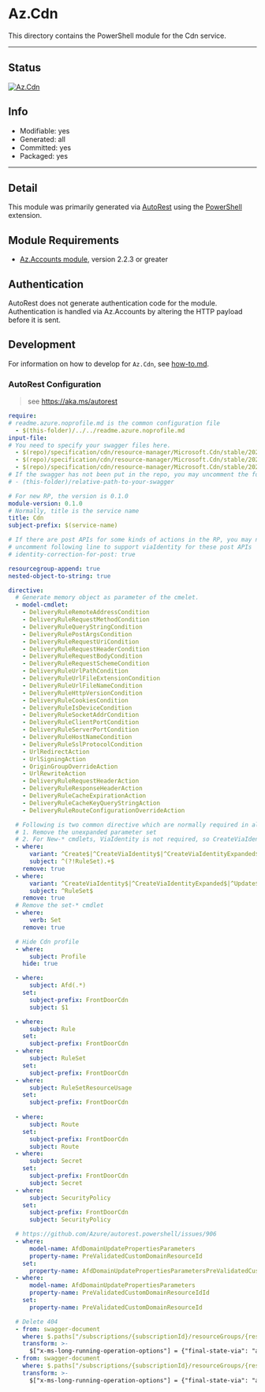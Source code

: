 <!-- region Generated -->
# Az.Cdn
This directory contains the PowerShell module for the Cdn service.

---
## Status
[![Az.Cdn](https://img.shields.io/powershellgallery/v/Az.Cdn.svg?style=flat-square&label=Az.Cdn "Az.Cdn")](https://www.powershellgallery.com/packages/Az.Cdn/)

## Info
- Modifiable: yes
- Generated: all
- Committed: yes
- Packaged: yes

---
## Detail
This module was primarily generated via [AutoRest](https://github.com/Azure/autorest) using the [PowerShell](https://github.com/Azure/autorest.powershell) extension.

## Module Requirements
- [Az.Accounts module](https://www.powershellgallery.com/packages/Az.Accounts/), version 2.2.3 or greater

## Authentication
AutoRest does not generate authentication code for the module. Authentication is handled via Az.Accounts by altering the HTTP payload before it is sent.

## Development
For information on how to develop for `Az.Cdn`, see [how-to.md](how-to.md).
<!-- endregion -->

### AutoRest Configuration
> see https://aka.ms/autorest

``` yaml
require:
# readme.azure.noprofile.md is the common configuration file
  - $(this-folder)/../../readme.azure.noprofile.md
input-file:
# You need to specify your swagger files here.
  - $(repo)/specification/cdn/resource-manager/Microsoft.Cdn/stable/2021-06-01/afdx.json
  - $(repo)/specification/cdn/resource-manager/Microsoft.Cdn/stable/2021-06-01/cdn.json
  - $(repo)/specification/cdn/resource-manager/Microsoft.Cdn/stable/2021-06-01/cdnwebapplicationfirewall.json
# If the swagger has not been put in the repo, you may uncomment the following line and refer to it locally
# - (this-folder)/relative-path-to-your-swagger 

# For new RP, the version is 0.1.0
module-version: 0.1.0
# Normally, title is the service name
title: Cdn
subject-prefix: $(service-name)

# If there are post APIs for some kinds of actions in the RP, you may need to 
# uncomment following line to support viaIdentity for these post APIs
# identity-correction-for-post: true

resourcegroup-append: true
nested-object-to-string: true

directive:
  # Generate memory object as parameter of the cmelet.
  - model-cmdlet:
    - DeliveryRuleRemoteAddressCondition
    - DeliveryRuleRequestMethodCondition
    - DeliveryRuleQueryStringCondition
    - DeliveryRulePostArgsCondition
    - DeliveryRuleRequestUriCondition
    - DeliveryRuleRequestHeaderCondition
    - DeliveryRuleRequestBodyCondition
    - DeliveryRuleRequestSchemeCondition
    - DeliveryRuleUrlPathCondition
    - DeliveryRuleUrlFileExtensionCondition
    - DeliveryRuleUrlFileNameCondition
    - DeliveryRuleHttpVersionCondition
    - DeliveryRuleCookiesCondition
    - DeliveryRuleIsDeviceCondition
    - DeliveryRuleSocketAddrCondition
    - DeliveryRuleClientPortCondition
    - DeliveryRuleServerPortCondition
    - DeliveryRuleHostNameCondition
    - DeliveryRuleSslProtocolCondition
    - UrlRedirectAction
    - UrlSigningAction
    - OriginGroupOverrideAction
    - UrlRewriteAction
    - DeliveryRuleRequestHeaderAction
    - DeliveryRuleResponseHeaderAction
    - DeliveryRuleCacheExpirationAction
    - DeliveryRuleCacheKeyQueryStringAction
    - DeliveryRuleRouteConfigurationOverrideAction

  # Following is two common directive which are normally required in all the RPs
  # 1. Remove the unexpanded parameter set
  # 2. For New-* cmdlets, ViaIdentity is not required, so CreateViaIdentityExpanded is removed as well
  - where:
      variant: ^Create$|^CreateViaIdentity$|^CreateViaIdentityExpanded$|^Update$|^UpdateViaIdentity$
      subject: ^(?!RuleSet).+$
    remove: true
  - where:
      variant: ^CreateViaIdentity$|^CreateViaIdentityExpanded$|^Update$|^UpdateViaIdentity$
      subject: ^RuleSet$
    remove: true
  # Remove the set-* cmdlet
  - where:
      verb: Set
    remove: true

  # Hide Cdn profile
  - where:
      subject: Profile
    hide: true

  - where:
      subject: Afd(.*)
    set:
      subject-prefix: FrontDoorCdn
      subject: $1

  - where:
      subject: Rule
    set:
      subject-prefix: FrontDoorCdn  
  - where:
      subject: RuleSet
    set:
      subject-prefix: FrontDoorCdn
  - where:
      subject: RuleSetResourceUsage
    set:
      subject-prefix: FrontDoorCdn
    
  - where:
      subject: Route
    set:
      subject-prefix: FrontDoorCdn
      subject: Route
  - where:
      subject: Secret
    set:
      subject-prefix: FrontDoorCdn
      subject: Secret   
  - where:
      subject: SecurityPolicy
    set:
      subject-prefix: FrontDoorCdn
      subject: SecurityPolicy   

  # https://github.com/Azure/autorest.powershell/issues/906
  - where:
      model-name: AfdDomainUpdatePropertiesParameters
      property-name: PreValidatedCustomDomainResourceId
    set:
      property-name: AfdDomainUpdatePropertiesParametersPreValidatedCustomDomainResourceId
  - where:
      model-name: AfdDomainUpdatePropertiesParameters
      property-name: PreValidatedCustomDomainResourceIdId
    set:
      property-name: PreValidatedCustomDomainResourceId

  # Delete 404
  - from: swagger-document
    where: $.paths["/subscriptions/{subscriptionId}/resourceGroups/{resourceGroupName}/providers/Microsoft.Cdn/profiles/{profileName}"].delete
    transform: >-
      $["x-ms-long-running-operation-options"] = {"final-state-via": "azure-async-operation"}
  - from: swagger-document
    where: $.paths["/subscriptions/{subscriptionId}/resourceGroups/{resourceGroupName}/providers/Microsoft.Cdn/profiles/{profileName}/endpoints/{endpointName}"].delete
    transform: >-
      $["x-ms-long-running-operation-options"] = {"final-state-via": "azure-async-operation"}
```
